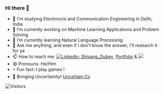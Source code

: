 ### Hi there 👋

- 🎂 I'm studying Electroncis and Communication Engineering in Delhi, India
- 🔭 I’m currently working on Machine Learning Applications and Problem Solving
- 🌱 I’m currently learning Natural Language Processing
- 💬 Ask me anything, and even if I don't know the answer, I'll research it for ya
- 📫 How to reach me: [![Linkedin: Shivang_Dubey](https://img.shields.io/badge/-Shivang_Dubey-blue?style=flat-square&logo=Linkedin&logoColor=white&link=https://www.linkedin.com/in/shivangdubey8/)](https://www.linkedin.com/in/shivangdubey8/), [Portfolio](https://shivangdubey.github.io/) & [![](https://img.shields.io/badge/Twitter-ShivangDubey-green&link=https://twitter.com/subtleshiv)](https://twitter.com/subtleshiv)
- 😄 Pronouns: He/Him
- ⚡ Fun fact: I play games ! 
- 🤿 Bringing Uncertainity! [Uncertain Co](https://www.linkedin.com/company/uncertain-co)


![Visitors](https://visitor-badge.laobi.icu/badge?page_id=shivangdubey.visitor-badge)


